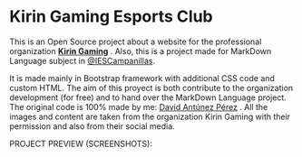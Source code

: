 # Kirin Gaming Esports Club
This is an Open Source project about a website for the professional organization [**Kirin Gaming**](twitter.com/KirinGamingClub) .
Also, this is a project made for MarkDown Language subject in [@IESCampanillas](https://github.com/IESCampanillas).

It is made mainly in Bootstrap framework with additional CSS code and custom HTML.
The aim of this proyect is both contribute to the organization development (for free) and to hand over the MarkDown Language project.
The original code is 100% made by me: [David Antúnez Pérez](https://github.com/DavidAntunezPerez) .
All the images and content are taken from the organization Kirin Gaming with their permission and also from their social media.

PROJECT PREVIEW (SCREENSHOTS):
